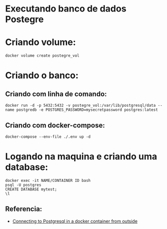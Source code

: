 # Executando banco de dados Postegre
# Criando volume:
    docker volume create postegre_vol
# Criando o banco:
## Criando com linha de comando:
    docker run -d -p 5432:5432 -v postegre_vol:/var/lib/postgresql/data --name postgredb -e POSTGRES_PASSWORD=mysecretpassword postgres:latest

## Criando com docker-compose:
    docker-compose --env-file ./.env up -d

# Logando na maquina e criando uma database:
    docker exec -it NAME/CONTAINER ID bash
    psql -U postgres
    CREATE DATABASE mytest;
    \l

## Referencia:
- [Connecting to Postgresql in a docker container from outside](https://stackoverflow.com/questions/37694987/connecting-to-postgresql-in-a-docker-container-from-outside)